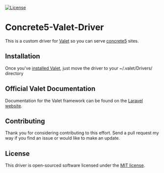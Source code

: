 [![License](https://poser.pugx.org/laravel/framework/license.svg)](https://github.com/skybluesofa/Concrete5-Valet-Driver)

# Concrete5-Valet-Driver
This is a custom driver for [Valet](https://laravel.com/docs/master/valet) so you can serve [concrete5](http://concrete5.org) sites.

## Installation 

Once you've [installed Valet](https://laravel.com/docs/master/valet#installation), just move the driver to your ~/.valet/Drivers/ directory

## Official Valet Documentation

Documentation for the Valet framework can be found on the [Laravel website](https://laravel.com/docs/master/valet).

## Contributing

Thank you for considering contributing to this effort. Send a pull request my way if you find an issue or would like to make an update.

## License

This driver is open-sourced software licensed under the [MIT license](http://opensource.org/licenses/MIT).
